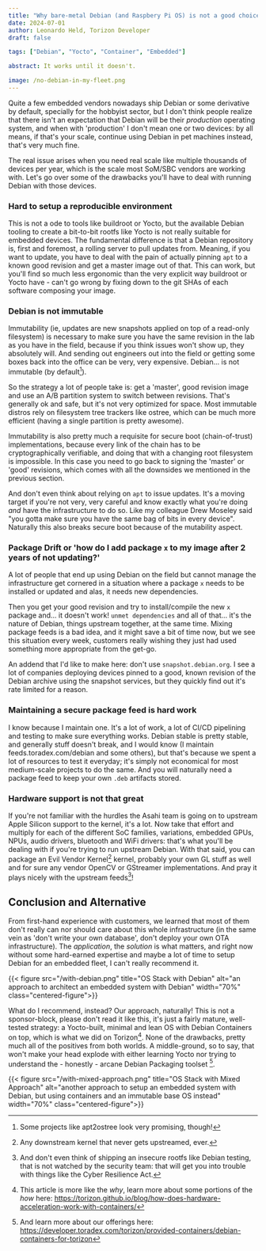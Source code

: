 ```yaml
---
title: "Why bare-metal Debian (and Raspbery Pi OS) is not a good choice for most Embedded Systems"
date: 2024-07-01
author: Leonardo Held, Torizon Developer
draft: false

tags: ["Debian", "Yocto", "Container", "Embedded"]

abstract: It works until it doesn't.

image: /no-debian-in-my-fleet.png
---
```


Quite a few embedded vendors nowadays ship Debian or some derivative by default, specially for the hobbyist sector, but I don't think people realize that there isn't an expectation that Debian will be their *production* operating system, and when with 'production' I don't mean one or two devices: by all means, if that's your scale, continue using Debian in pet machines instead, that's very much fine.

The real issue arises when you need real scale like multiple thousands of devices per year, which is the scale most SoM/SBC vendors are working with. Let's go over some of the drawbacks you'll have to deal with running Debian with those devices.

### Hard to setup a reproducible environment
This is not a ode to tools like buildroot or Yocto, but the available Debian tooling to create a bit-to-bit rootfs like Yocto is not really suitable for embedded devices. The fundamental difference is that a Debian repository is, first and foremost, a rolling server to pull updates from. Meaning, if you want to update, you have to deal with the pain of actually pinning `apt` to a known good revision and get a master image out of that. This can work, but you'll find so much less ergonomic than the very explicit way buildroot or Yocto have - can't go wrong by fixing down to the git SHAs of each software composing your image.

### Debian is not immutable
Immutability (ie, updates are new snapshots applied on top of a read-only filesystem) is necessary to make sure you have the same revision in the lab as you have in the field, because if you think issues won't show up, they absolutely will. And sending out engineers out into the field or getting some boxes back into the office can be very, very expensive.
Debian... is not immutable (by default[^0]). 

So the strategy a lot of people take is: get a 'master', good revision image and use an A/B partition system to switch between revisions. That's generally ok and safe, but it's not very optimized for space. Most immutable distros rely on filesystem tree trackers like ostree, which can be much more efficient (having a single partition is pretty awesome).

Immutability is also pretty much a requisite for secure boot (chain-of-trust) implementations, because every link of the chain has to be cryptographically verifiable, and doing that with a changing root filesystem is impossible. In this case you need to go back to signing the 'master' or 'good' revisions, which comes with all the downsides we mentioned in the previous section.

And don't even think about relying on `apt` to issue updates. It's a moving target if you're not very, very careful and know exactly what you're doing *and* have the infrastructure to do so. Like my colleague Drew Moseley said "you gotta make sure you have the same bag of bits in every device". Naturally this also breaks secure boot because of the mutability aspect.

### Package Drift or 'how do I add package `x` to my image after 2 years of not updating?'
A lot of people that end up using Debian on the field but cannot manage the infrastructure get cornered in a situation where a package `x` needs to be installed or updated and alas, it needs new dependencies.

Then you get your good revision and try to install/compile the new `x` package and... it doesn't work! `unmet dependencies` and all of that... it's the nature of Debian, things upstream together, at the same time. Mixing package feeds is a bad idea, and it might save a bit of time now, but we see this situation every week, customers really wishing they just had used something more appropriate from the get-go.

An addend that I'd like to make here: don't use `snapshot.debian.org`. I see a lot of companies deploying devices pinned to a good, known revision of the Debian archive using the snapshot services, but they quickly find out it's rate limited for a reason.

### Maintaining a secure package feed is hard work
I know because I maintain one. It's a lot of work, a lot of CI/CD pipelining and testing to make sure everything works. Debian stable is pretty stable, and generally stuff doesn't break, and I would know (I maintain feeds.toradex.com/debian and some others), but that's because we spent a lot of resources to test it everyday; it's simply not economical for most medium-scale projects to do the same. And you will naturally need a package feed to keep your own `.deb` artifacts stored.

### Hardware support is not that great
If you're not familiar with the hurdles the Asahi team is going on to upstream Apple Silicon support to the kernel, it's a lot. Now take that effort and multiply for each of the different SoC families, variations, embedded GPUs, NPUs, audio drivers, bluetooth and WiFi drivers: that's what you'll be dealing with if you're trying to run upstream Debian.
With that said, you can package an Evil Vendor Kernel[^1]  kernel, probably your own GL stuff as well and for sure any vendor OpenCV or GStreamer implementations. And pray it plays nicely with the upstream feeds[^2]!

## Conclusion and Alternative
From first-hand experience with customers, we learned that most of them don't really can nor should care about this whole infrastructure (in the same vein as 'don't write your own database', don't deploy your own OTA infrastructure). The *application*, the *solution* is what matters, and right now without some hard-earned expertise and maybe a lot of time to setup Debian for an embedded fleet, I can't really recommend it.

{{< figure src="/with-debian.png" title="OS Stack with Debian" alt="an approach to architect an embedded system with Debian" width="70%" class="centered-figure">}}

What do I recommend, instead? Our approach, naturally! This is not a sponsor-block, please don't read it like this, it's just a fairly mature, well-tested strategy: a Yocto-built, minimal and lean OS with Debian Containers on top, which is what we did on Torizon[^3]. None of the drawbacks, pretty much all of the positives from both worlds. A middle-ground, so to say, that won't make your head explode with either learning Yocto nor trying to understand the - honestly - arcane Debian Packaging toolset [^4].

{{< figure src="/with-mixed-approach.png" title="OS Stack with Mixed Approach" alt="another approach to setup an embedded system with Debian, but using containers and an immutable base OS instead" width="70%" class="centered-figure">}}

[^0]: Some projects like apt2ostree look very promising, though!
[^1]: Any downstream kernel that never gets upstreamed, ever.
[^2]: And don't even think of shipping an insecure rootfs like Debian testing, that is not watched by the security team: that will get you into trouble with things like the Cyber Resilience Act.
[^3]: This article is more like the *why*, learn more about some portions of the *how* here: https://torizon.github.io/blog/how-does-hardware-acceleration-work-with-containers/
[^4]: And learn more about our offerings here: https://developer.toradex.com/torizon/provided-containers/debian-containers-for-torizon
